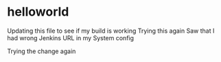 # helloworld
Updating this file to see if my build is working
Trying this again
Saw that I had wrong Jenkins URL in my System config


Trying the change again
